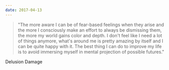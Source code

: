 ```yaml
---
date: 2017-04-13
---
```


> "The more aware I can be of fear-based feelings when they arise and the more I consciously make an effort to always be dismissing them, the more my world gains color and depth. I don't feel like I need a lot of things anymore, what's around me is pretty amazing by itself and I can be quite happy with it. The best thing I can do to improve my life is to avoid immersing myself in mental projection of possible futures."

Delusion Damage
